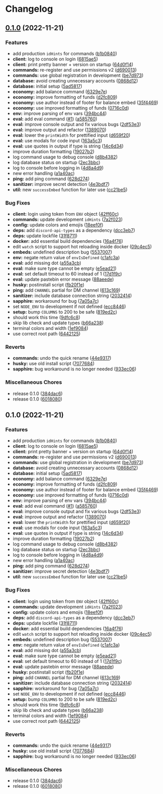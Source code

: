# Changelog

## [0.1.0](https://github.com/hblomqvist/discosino/compare/v0.1.0...v0.1.0) (2022-11-21)


### Features

* add production `idHints` for commands ([b1b0840](https://github.com/hblomqvist/discosino/commit/b1b0840a82254d27a286b3d806236ba590c7e730))
* **client:** log to console on login ([6815ae5](https://github.com/hblomqvist/discosino/commit/6815ae5e3822822b65f20be2b0a72f381ca02936))
* **client:** print pretty banner + version on startup ([64d0f14](https://github.com/hblomqvist/discosino/commit/64d0f14e7e29b3db49ef805615114f223a8c18a7))
* **commands:** re-register and use permissions v2 ([d690013](https://github.com/hblomqvist/discosino/commit/d690013bf51ecf89d99db487acd3133fbf333f9c))
* **commands:** use global registration in development ([be7d973](https://github.com/hblomqvist/discosino/commit/be7d9735231a350413ee62620078043f26340d12))
* **database:** avoid creating unnecessary accounts ([0868d12](https://github.com/hblomqvist/discosino/commit/0868d12a1e79152ca1108db0c96ea46099a549ab))
* **database:** initial setup ([5ad5817](https://github.com/hblomqvist/discosino/commit/5ad58175b2ce876afd452db28c0c85250c9f4239))
* **economy:** add balance command ([6329e7e](https://github.com/hblomqvist/discosino/commit/6329e7ed8ff90a0bfce5b4d181d67289f825556d))
* **economy:** improve formatting of funds ([d2fc809](https://github.com/hblomqvist/discosino/commit/d2fc8095feb6d387993cd878f0d34e0c13c307c9))
* **economy:** use author instead of footer for balance embed ([35f4469](https://github.com/hblomqvist/discosino/commit/35f4469f7a83dfde9419480a1c00103fa4e36dfd))
* **economy:** use improved formatting of funds ([0716c0d](https://github.com/hblomqvist/discosino/commit/0716c0dee11b760188d51b7afad7b1144af566d3))
* **env:** improve parsing of env vars ([394bc44](https://github.com/hblomqvist/discosino/commit/394bc441b3994527b092cfe98b040af19e95777b))
* **eval:** add eval command ([#1](https://github.com/hblomqvist/discosino/issues/1)) ([a585760](https://github.com/hblomqvist/discosino/commit/a5857606707bd6564088fbb5e187b50aaa3b69f3))
* **eval:** improve console output and fix various bugs ([2df53e3](https://github.com/hblomqvist/discosino/commit/2df53e33053bc27b2aaa4898ddd07ecde3609ff4))
* **eval:** improve output and refactor ([1389070](https://github.com/hblomqvist/discosino/commit/138907029be5e2a8c3be8665a38ca2417fcd8fda))
* **eval:** lower the `printWidth` for prettified input ([d659f20](https://github.com/hblomqvist/discosino/commit/d659f20120533894f96e7080748435661050de65))
* **eval:** use modals for code input ([163a5c3](https://github.com/hblomqvist/discosino/commit/163a5c36b989248de01a5e8632efeafba31edf5e))
* **eval:** use quotes in output if type is string ([14c6d34](https://github.com/hblomqvist/discosino/commit/14c6d3463c77bec4db5c90140f2610f70862fe00))
* improve duration formatting ([19027b2](https://github.com/hblomqvist/discosino/commit/19027b2e42c907d71eaced5f9b89a2c487ee3a58))
* log command usage to debug console ([d8b4382](https://github.com/hblomqvist/discosino/commit/d8b43826763d83dd454137c15993cca6eea8aa5c))
* log database status on startup ([2ec3bbc](https://github.com/hblomqvist/discosino/commit/2ec3bbcb686e49766fa1f16bff0c59c0c966ba82))
* log to console before logging in ([4d8a4d9](https://github.com/hblomqvist/discosino/commit/4d8a4d924737501c45b2db6e830f42c4c8076152))
* new error handling ([a1a40ac](https://github.com/hblomqvist/discosino/commit/a1a40acf8320ae5f487d2a247d041d9218d8b8b8))
* **ping:** add ping command ([628d274](https://github.com/hblomqvist/discosino/commit/628d274b795c7364969057c24500af24665f3bab))
* **sanitizer:** improve secret detection ([4e3bdf7](https://github.com/hblomqvist/discosino/commit/4e3bdf734311dd46122029227e93511faa57e9a9))
* **util:** new `successEmbed` function for later use ([cc21be5](https://github.com/hblomqvist/discosino/commit/cc21be56739524cb17fdd11b192f41d39cdcebcc))


### Bug Fixes

* **client:** login using token from `ENV` object ([42ff60c](https://github.com/hblomqvist/discosino/commit/42ff60ca1cc00b2b4f6cc99fa4e40dafc79665c7))
* **commands:** update development `idHints` ([7a2f023](https://github.com/hblomqvist/discosino/commit/7a2f02391d161dd176f0b03320ee59e8192a5739))
* **config:** update colors and emojis ([18eef0f](https://github.com/hblomqvist/discosino/commit/18eef0f3233143417a2edbd3f15b7d23aff34554))
* **deps:** add `discord-api-types` as a dependency ([dcc3eb7](https://github.com/hblomqvist/discosino/commit/dcc3eb73a65abd475e039247854760a5df92322b))
* **deps:** update lockfile ([31f8711](https://github.com/hblomqvist/discosino/commit/31f8711362c26bdf38de665e6dade1b25106e379))
* **docker:** add essential build dependencies ([16a4f76](https://github.com/hblomqvist/discosino/commit/16a4f7690e351c31ead911904d6ba7ee0af5c506))
* edit `watch` script to support hot reloading inside docker ([09c4ec5](https://github.com/hblomqvist/discosino/commit/09c4ec5a4bc61c95e54e6138be34744c5f5def10))
* **embeds:** undefined description bug ([5537007](https://github.com/hblomqvist/discosino/commit/553700798cf93d8cca55796f06a3e27099681725))
* **env:** negate return value of `envIsDefined` ([c1afc3a](https://github.com/hblomqvist/discosino/commit/c1afc3a525bf67bb6e07946c1509233100dc35d7))
* **eval:** add missing dot ([a55a3cb](https://github.com/hblomqvist/discosino/commit/a55a3cb88910f708ba5130c81c99a4110266d873))
* **eval:** make sure type cannot be empty ([e5ead21](https://github.com/hblomqvist/discosino/commit/e5ead21ed1cf4a6fc711082d464a78fdb946c503))
* **eval:** set default timeout to 60 instead of 1 ([17d1f9c](https://github.com/hblomqvist/discosino/commit/17d1f9cc0f84775b72213a5631b10986a02eda0d))
* **eval:** update pastebin error message ([88aeede](https://github.com/hblomqvist/discosino/commit/88aeede33e0e97de23951def7c4b432e1c208c00))
* **husky:** postinstall script ([fb20f1e](https://github.com/hblomqvist/discosino/commit/fb20f1ec03364df742597c8b4e5f32717b4755a6))
* **ping:** add `CHANNEL` partial for DM channel ([613c169](https://github.com/hblomqvist/discosino/commit/613c16906d269966665669d76a021518848e9ee5))
* **sanitizer:** include database connection string ([2032414](https://github.com/hblomqvist/discosino/commit/203241409d39205cf29bd565893a9d8310090a5d))
* **sapphire:** workaround for bug ([7a05a7c](https://github.com/hblomqvist/discosino/commit/7a05a7cddb7e43a62793cdca2edd1d908abd1dee))
* set `NODE_ENV` to development if not defined ([ecc8446](https://github.com/hblomqvist/discosino/commit/ecc8446ea1cc8ae6c38875336a2f43993f75388a))
* **setup:** bump `COLUMNS` to 200 to be safe ([819ed2c](https://github.com/hblomqvist/discosino/commit/819ed2cefbdf1e7df5a664e19d306dc79b6bcef6))
* should work this time ([9dfc6c8](https://github.com/hblomqvist/discosino/commit/9dfc6c8edabe5227defbac427a32f10ab20b7300))
* skip lib check and update types ([b66a238](https://github.com/hblomqvist/discosino/commit/b66a23822a42f361dad52a900160be00a4f8fcc4))
* terminal colors and width ([1ef9084](https://github.com/hblomqvist/discosino/commit/1ef90846bf060ade15d19e22193e48feb3dd82ac))
* use correct root path ([6442125](https://github.com/hblomqvist/discosino/commit/644212541eb1d9e9bcb45acdea30d69bd85982ae))


### Reverts

* **commands:** undo the quick rename ([44e9317](https://github.com/hblomqvist/discosino/commit/44e93173a644da2152f48a7abfe5456f05088a1e))
* **husky:** use old install script ([7077684](https://github.com/hblomqvist/discosino/commit/707768453fd480bb55613d4f6a5108fa7d0c8390))
* **sapphire:** bug workaround is no longer needed ([933ec06](https://github.com/hblomqvist/discosino/commit/933ec06f2c8c7fd7fee0d3e240f578a636537dbf))


### Miscellaneous Chores

* release 0.1.0 ([384dac6](https://github.com/hblomqvist/discosino/commit/384dac64eb442c89d501df912b3d910b7d37c5c9))
* release 0.1.0 ([6018080](https://github.com/hblomqvist/discosino/commit/60180800429e3b3ef1e73eb7ad7797d1237fea36))

## 0.1.0 (2022-11-21)


### Features

* add production `idHints` for commands ([b1b0840](https://github.com/hblomqvist/discosino/commit/b1b0840a82254d27a286b3d806236ba590c7e730))
* **client:** log to console on login ([6815ae5](https://github.com/hblomqvist/discosino/commit/6815ae5e3822822b65f20be2b0a72f381ca02936))
* **client:** print pretty banner + version on startup ([64d0f14](https://github.com/hblomqvist/discosino/commit/64d0f14e7e29b3db49ef805615114f223a8c18a7))
* **commands:** re-register and use permissions v2 ([d690013](https://github.com/hblomqvist/discosino/commit/d690013bf51ecf89d99db487acd3133fbf333f9c))
* **commands:** use global registration in development ([be7d973](https://github.com/hblomqvist/discosino/commit/be7d9735231a350413ee62620078043f26340d12))
* **database:** avoid creating unnecessary accounts ([0868d12](https://github.com/hblomqvist/discosino/commit/0868d12a1e79152ca1108db0c96ea46099a549ab))
* **database:** initial setup ([5ad5817](https://github.com/hblomqvist/discosino/commit/5ad58175b2ce876afd452db28c0c85250c9f4239))
* **economy:** add balance command ([6329e7e](https://github.com/hblomqvist/discosino/commit/6329e7ed8ff90a0bfce5b4d181d67289f825556d))
* **economy:** improve formatting of funds ([d2fc809](https://github.com/hblomqvist/discosino/commit/d2fc8095feb6d387993cd878f0d34e0c13c307c9))
* **economy:** use author instead of footer for balance embed ([35f4469](https://github.com/hblomqvist/discosino/commit/35f4469f7a83dfde9419480a1c00103fa4e36dfd))
* **economy:** use improved formatting of funds ([0716c0d](https://github.com/hblomqvist/discosino/commit/0716c0dee11b760188d51b7afad7b1144af566d3))
* **env:** improve parsing of env vars ([394bc44](https://github.com/hblomqvist/discosino/commit/394bc441b3994527b092cfe98b040af19e95777b))
* **eval:** add eval command ([#1](https://github.com/hblomqvist/discosino/issues/1)) ([a585760](https://github.com/hblomqvist/discosino/commit/a5857606707bd6564088fbb5e187b50aaa3b69f3))
* **eval:** improve console output and fix various bugs ([2df53e3](https://github.com/hblomqvist/discosino/commit/2df53e33053bc27b2aaa4898ddd07ecde3609ff4))
* **eval:** improve output and refactor ([1389070](https://github.com/hblomqvist/discosino/commit/138907029be5e2a8c3be8665a38ca2417fcd8fda))
* **eval:** lower the `printWidth` for prettified input ([d659f20](https://github.com/hblomqvist/discosino/commit/d659f20120533894f96e7080748435661050de65))
* **eval:** use modals for code input ([163a5c3](https://github.com/hblomqvist/discosino/commit/163a5c36b989248de01a5e8632efeafba31edf5e))
* **eval:** use quotes in output if type is string ([14c6d34](https://github.com/hblomqvist/discosino/commit/14c6d3463c77bec4db5c90140f2610f70862fe00))
* improve duration formatting ([19027b2](https://github.com/hblomqvist/discosino/commit/19027b2e42c907d71eaced5f9b89a2c487ee3a58))
* log command usage to debug console ([d8b4382](https://github.com/hblomqvist/discosino/commit/d8b43826763d83dd454137c15993cca6eea8aa5c))
* log database status on startup ([2ec3bbc](https://github.com/hblomqvist/discosino/commit/2ec3bbcb686e49766fa1f16bff0c59c0c966ba82))
* log to console before logging in ([4d8a4d9](https://github.com/hblomqvist/discosino/commit/4d8a4d924737501c45b2db6e830f42c4c8076152))
* new error handling ([a1a40ac](https://github.com/hblomqvist/discosino/commit/a1a40acf8320ae5f487d2a247d041d9218d8b8b8))
* **ping:** add ping command ([628d274](https://github.com/hblomqvist/discosino/commit/628d274b795c7364969057c24500af24665f3bab))
* **sanitizer:** improve secret detection ([4e3bdf7](https://github.com/hblomqvist/discosino/commit/4e3bdf734311dd46122029227e93511faa57e9a9))
* **util:** new `successEmbed` function for later use ([cc21be5](https://github.com/hblomqvist/discosino/commit/cc21be56739524cb17fdd11b192f41d39cdcebcc))


### Bug Fixes

* **client:** login using token from `ENV` object ([42ff60c](https://github.com/hblomqvist/discosino/commit/42ff60ca1cc00b2b4f6cc99fa4e40dafc79665c7))
* **commands:** update development `idHints` ([7a2f023](https://github.com/hblomqvist/discosino/commit/7a2f02391d161dd176f0b03320ee59e8192a5739))
* **config:** update colors and emojis ([18eef0f](https://github.com/hblomqvist/discosino/commit/18eef0f3233143417a2edbd3f15b7d23aff34554))
* **deps:** add `discord-api-types` as a dependency ([dcc3eb7](https://github.com/hblomqvist/discosino/commit/dcc3eb73a65abd475e039247854760a5df92322b))
* **deps:** update lockfile ([31f8711](https://github.com/hblomqvist/discosino/commit/31f8711362c26bdf38de665e6dade1b25106e379))
* **docker:** add essential build dependencies ([16a4f76](https://github.com/hblomqvist/discosino/commit/16a4f7690e351c31ead911904d6ba7ee0af5c506))
* edit `watch` script to support hot reloading inside docker ([09c4ec5](https://github.com/hblomqvist/discosino/commit/09c4ec5a4bc61c95e54e6138be34744c5f5def10))
* **embeds:** undefined description bug ([5537007](https://github.com/hblomqvist/discosino/commit/553700798cf93d8cca55796f06a3e27099681725))
* **env:** negate return value of `envIsDefined` ([c1afc3a](https://github.com/hblomqvist/discosino/commit/c1afc3a525bf67bb6e07946c1509233100dc35d7))
* **eval:** add missing dot ([a55a3cb](https://github.com/hblomqvist/discosino/commit/a55a3cb88910f708ba5130c81c99a4110266d873))
* **eval:** make sure type cannot be empty ([e5ead21](https://github.com/hblomqvist/discosino/commit/e5ead21ed1cf4a6fc711082d464a78fdb946c503))
* **eval:** set default timeout to 60 instead of 1 ([17d1f9c](https://github.com/hblomqvist/discosino/commit/17d1f9cc0f84775b72213a5631b10986a02eda0d))
* **eval:** update pastebin error message ([88aeede](https://github.com/hblomqvist/discosino/commit/88aeede33e0e97de23951def7c4b432e1c208c00))
* **husky:** postinstall script ([fb20f1e](https://github.com/hblomqvist/discosino/commit/fb20f1ec03364df742597c8b4e5f32717b4755a6))
* **ping:** add `CHANNEL` partial for DM channel ([613c169](https://github.com/hblomqvist/discosino/commit/613c16906d269966665669d76a021518848e9ee5))
* **sanitizer:** include database connection string ([2032414](https://github.com/hblomqvist/discosino/commit/203241409d39205cf29bd565893a9d8310090a5d))
* **sapphire:** workaround for bug ([7a05a7c](https://github.com/hblomqvist/discosino/commit/7a05a7cddb7e43a62793cdca2edd1d908abd1dee))
* set `NODE_ENV` to development if not defined ([ecc8446](https://github.com/hblomqvist/discosino/commit/ecc8446ea1cc8ae6c38875336a2f43993f75388a))
* **setup:** bump `COLUMNS` to 200 to be safe ([819ed2c](https://github.com/hblomqvist/discosino/commit/819ed2cefbdf1e7df5a664e19d306dc79b6bcef6))
* should work this time ([9dfc6c8](https://github.com/hblomqvist/discosino/commit/9dfc6c8edabe5227defbac427a32f10ab20b7300))
* skip lib check and update types ([b66a238](https://github.com/hblomqvist/discosino/commit/b66a23822a42f361dad52a900160be00a4f8fcc4))
* terminal colors and width ([1ef9084](https://github.com/hblomqvist/discosino/commit/1ef90846bf060ade15d19e22193e48feb3dd82ac))
* use correct root path ([6442125](https://github.com/hblomqvist/discosino/commit/644212541eb1d9e9bcb45acdea30d69bd85982ae))


### Reverts

* **commands:** undo the quick rename ([44e9317](https://github.com/hblomqvist/discosino/commit/44e93173a644da2152f48a7abfe5456f05088a1e))
* **husky:** use old install script ([7077684](https://github.com/hblomqvist/discosino/commit/707768453fd480bb55613d4f6a5108fa7d0c8390))
* **sapphire:** bug workaround is no longer needed ([933ec06](https://github.com/hblomqvist/discosino/commit/933ec06f2c8c7fd7fee0d3e240f578a636537dbf))


### Miscellaneous Chores

* release 0.1.0 ([384dac6](https://github.com/hblomqvist/discosino/commit/384dac64eb442c89d501df912b3d910b7d37c5c9))
* release 0.1.0 ([6018080](https://github.com/hblomqvist/discosino/commit/60180800429e3b3ef1e73eb7ad7797d1237fea36))
